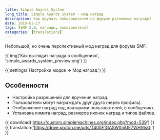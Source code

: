 ```yaml
---
title: Simple Awards System
long_title: Simple Awards System - мод наград
description: Как вручать пользователям на форуме различные награды?
date: 2010-02-17
tags: [SMF 2.0, награды, пользователи]
categories: [translations]
---
```


Небольшой, но очень перспективный мод наград для форума SMF.

<!-- more -->

{{ img('Как выглядит награда в сообщениях', 'simple_awards_system_preview.png') }}

{{ settings('Настройки модов → Мод наград.') }}

## Особенности

- Настройка разрешений для вручения наград.
- Пользователи могут награждать друг друга (через профиль).
- Отображение наград под аватарами пользователей, в сообщениях.
- Установка лимита наград, размеров иконок наград и типов файлов.

{{ download('https://custom.simplemachines.org/index.php?mod=539') }}
{{ translation('https://drive.proton.me/urls/T400E1GASW#njUE7WH16sGj') }}
